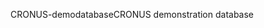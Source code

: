 <span data-ttu-id="d52cf-101">CRONUS-demodatabase</span><span class="sxs-lookup"><span data-stu-id="d52cf-101">CRONUS demonstration database</span></span>